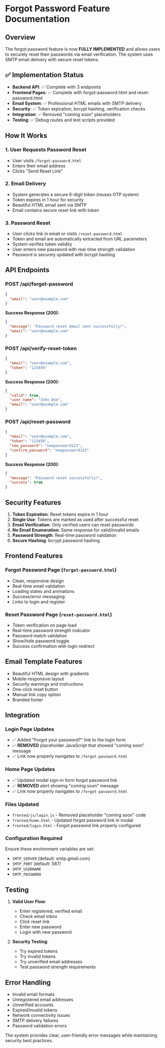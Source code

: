 # Forgot Password Feature Documentation

## Overview
The forgot password feature is now **FULLY IMPLEMENTED** and allows users to securely reset their passwords via email verification. The system uses SMTP email delivery with secure reset tokens.

## ✅ Implementation Status
- **Backend API**: ✅ Complete with 3 endpoints
- **Frontend Pages**: ✅ Complete with forgot-password.html and reset-password.html
- **Email System**: ✅ Professional HTML emails with SMTP delivery
- **Security**: ✅ Token expiration, bcrypt hashing, verification checks
- **Integration**: ✅ Removed "coming soon" placeholders
- **Testing**: ✅ Debug routes and test scripts provided

## How It Works

### 1. User Requests Password Reset
- User visits `/forgot-password.html`
- Enters their email address
- Clicks "Send Reset Link"

### 2. Email Delivery
- System generates a secure 6-digit token (reuses OTP system)
- Token expires in 1 hour for security
- Beautiful HTML email sent via SMTP
- Email contains secure reset link with token

### 3. Password Reset
- User clicks link in email or visits `/reset-password.html`
- Token and email are automatically extracted from URL parameters
- System verifies token validity
- User enters new password with real-time strength validation
- Password is securely updated with bcrypt hashing

## API Endpoints

### POST /api/forgot-password
```json
{
  "email": "user@example.com"
}
```

**Success Response (200):**
```json
{
  "message": "Password reset email sent successfully!",
  "email": "user@example.com"
}
```

### POST /api/verify-reset-token
```json
{
  "email": "user@example.com",
  "token": "123456"
}
```

**Success Response (200):**
```json
{
  "valid": true,
  "user_name": "John Doe",
  "email": "user@example.com"
}
```

### POST /api/reset-password
```json
{
  "email": "user@example.com",
  "token": "123456",
  "new_password": "newpassword123",
  "confirm_password": "newpassword123"
}
```

**Success Response (200):**
```json
{
  "message": "Password reset successfully!",
  "success": true
}
```

## Security Features

1. **Token Expiration**: Reset tokens expire in 1 hour
2. **Single Use**: Tokens are marked as used after successful reset
3. **Email Verification**: Only verified users can reset passwords
4. **No Email Enumeration**: Same response for valid/invalid emails
5. **Password Strength**: Real-time password validation
6. **Secure Hashing**: bcrypt password hashing

## Frontend Features

### Forgot Password Page (`forgot-password.html`)
- Clean, responsive design
- Real-time email validation
- Loading states and animations
- Success/error messaging
- Links to login and register

### Reset Password Page (`reset-password.html`)
- Token verification on page load
- Real-time password strength indicator
- Password match validation
- Show/hide password toggle
- Success confirmation with login redirect

## Email Template Features

- Beautiful HTML design with gradients
- Mobile-responsive layout
- Security warnings and instructions
- One-click reset button
- Manual link copy option
- Branded footer

## Integration

### Login Page Updates
- ✅ Added "Forgot your password?" link to the login form
- ✅ **REMOVED** placeholder JavaScript that showed "coming soon" message
- ✅ Link now properly navigates to `/forgot-password.html`

### Home Page Updates  
- ✅ Updated modal sign-in form forgot password link
- ✅ **REMOVED** alert showing "coming soon" message
- ✅ Link now properly navigates to `/forgot-password.html`

### Files Updated
- `fronted/js/login.js` - Removed placeholder "coming soon" code
- `fronted/home.html` - Updated forgot password link in modal
- `fronted/login.html` - Forgot password link properly configured

### Configuration Required
Ensure these environment variables are set:
- `SMTP_SERVER` (default: smtp.gmail.com)
- `SMTP_PORT` (default: 587)
- `SMTP_USERNAME`
- `SMTP_PASSWORD`

## Testing

1. **Valid User Flow**:
   - Enter registered, verified email
   - Check email inbox
   - Click reset link
   - Enter new password
   - Login with new password

2. **Security Testing**:
   - Try expired tokens
   - Try invalid tokens
   - Try unverified email addresses
   - Test password strength requirements

## Error Handling

- Invalid email formats
- Unregistered email addresses
- Unverified accounts
- Expired/invalid tokens
- Network connectivity issues
- SMTP delivery failures
- Password validation errors

The system provides clear, user-friendly error messages while maintaining security best practices.
